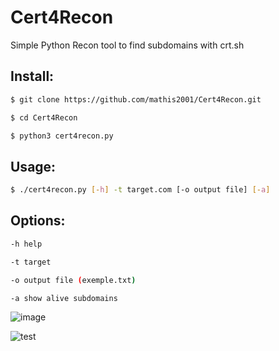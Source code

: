 # Cert4Recon
Simple Python Recon tool to find subdomains with crt.sh

## Install:
```bash
$ git clone https://github.com/mathis2001/Cert4Recon.git

$ cd Cert4Recon

$ python3 cert4recon.py
```
## Usage:
```bash
$ ./cert4recon.py [-h] -t target.com [-o output file] [-a]
```
## Options:
```bash
-h help

-t target

-o output file (exemple.txt)

-a show alive subdomains
```

![image](https://user-images.githubusercontent.com/40497633/171006437-53680d8e-5905-458e-9ad0-422e90cd1608.png)



![test](https://user-images.githubusercontent.com/40497633/171008274-df0bb760-7f68-41d3-8cd9-b09a1736a44b.jpg)

